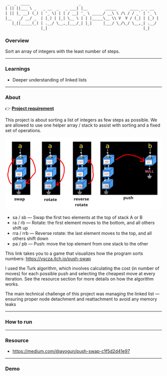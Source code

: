 ```text
 _  _  ____                      _                                   
| || ||___ \ _   _ __  _   _ ___| |__        _____      ____ _ _ __  
| || |_ __) (_) | '_ \| | | / __| '_ \ _____/ __\ \ /\ / / _` | '_ \ 
|__   _/ __/ _  | |_) | |_| \__ \ | | |_____\__ \\ V  V / (_| | |_) |
   |_||_____(_) | .__/ \__,_|___/_| |_|     |___/ \_/\_/ \__,_| .__/ 
                |_|                                           |_|    
```

### **Overview**

Sort an array of integers with the least number of steps.

---

### **Learnings**
- Deeper understanding of linked lists

---

### **About**

👉 [**Project requirement**](https://github.com/Mecha-Coder/42-push-swap/blob/main/demo/en.subject.pdf)

This project is about sorting a list of integers as few steps as possible. We are allowed to use one helper array / stack to assist with sorting and a fixed set of operations.

![Figure1](https://github.com/Mecha-Coder/42-push-swap/blob/main/demo/figure1.png)

- sa / sb  — Swap the first two elements at the top of stack A or B
- ra / rb — Rotate: the first element moves to the bottom, and all others shift up
- rra / rrb — Reverse rotate: the last element moves to the top, and all others shift down
- pa / pb — Push: move the top element from one stack to the other

This link takes you to a game that visualizes how the program sorts numbers: https://vscza.itch.io/push-swap

I used the Turk algorithm, which involves calculating the cost (in number of moves) for each possible push and selecting the cheapest move at every iteration. See the resource section for more details on how the algorithm works.

The main technical challenge of this project was managing the linked list — ensuring proper node detachment and reattachment to avoid any memory leaks


---

### **How to run**

---

### **Resource**
- https://medium.com/@ayogun/push-swap-c1f5d2d41e97

--- 
### **Demo**
